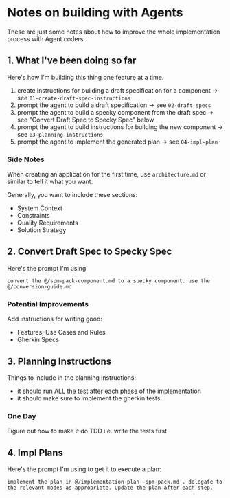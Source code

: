 # Notes on building with Agents

These are just some notes about how to improve the whole implementation process with Agent coders.

## 1. What I've been doing so far

Here's how I'm building this thing one feature at a time.

1. create instructions for building a draft specification for a component -> see `01-create-draft-spec-instructions`
2. prompt the agent to build a draft specification -> see `02-draft-specs`
3. prompt the agent to build a specky component from the draft spec -> see "Convert Draft Spec to Specky Spec" below
4. prompt the agent to build instructions for building the new component -> see `03-planning-instructions`
5. prompt the agent to implement the generated plan -> see `04-impl-plan`

### Side Notes

When creating an application for the first time, use `architecture.md` or similar to tell it what you want.

Generally, you want to include these sections:
- System Context
- Constraints
- Quality Requirements
- Solution Strategy

## 2. Convert Draft Spec to Specky Spec

Here's the prompt I'm using

```
convert the @/spm-pack-component.md to a specky component. use the @/conversion-guide.md
```

### Potential Improvements

Add instructions for writing good:
- Features, Use Cases and Rules
- Gherkin Specs


## 3. Planning Instructions

Things to include in the planning instructions:
- it should run ALL the test after each phase of the implementation
- it should make sure to implement the gherkin tests

### One Day

Figure out how to make it do TDD i.e. write the tests first

## 4. Impl Plans

Here's the prompt I'm using to get it to execute a plan:

```
implement the plan in @/implementation-plan--spm-pack.md . delegate to the relevant modes as appropriate. Update the plan after each step.
```
